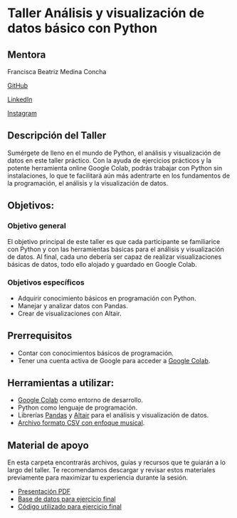 # Taller Análisis y visualización de datos básico con Python

## Mentora

Francisca Beatriz Medina Concha

[GitHub](https://github.com/frani-be)

[LinkedIn](https://www.linkedin.com/in/frani-be)

[Instagram](https://www.instagram.com/frani.be)

## Descripción del Taller

Sumérgete de lleno en el mundo de Python, el análisis y visualización de datos en este taller práctico. Con la ayuda de ejercicios prácticos y la potente herramienta online Google Colab, podrás trabajar con Python sin instalaciones, lo que te facilitará aún más adentrarte en los fundamentos de la programación, el análisis y la visualización de datos.

## Objetivos:

### Objetivo general

El objetivo principal de este taller es que cada participante se familiarice con Python y con las herramientas básicas para el análisis y visualización de datos. Al final, cada uno debería ser capaz de realizar visualizaciones básicas de datos, todo ello alojado y guardado en Google Colab.

### Objetivos específicos

- Adquirir conocimiento básicos en programación con Python.
- Manejar y analizar datos con Pandas.
- Crear de visualizaciones con Altair.

## Prerrequisitos

- Contar con conocimientos básicos de programación.
- Tener una cuenta activa de Google para acceder a [Google Colab](https://colab.google/).

## Herramientas a utilizar:

- [Google Colab](https://colab.google/) como entorno de desarrollo.
- Python como lenguaje de programación.
- Librerías [Pandas](https://pandas.pydata.org/) y [Altair](https://altair-viz.github.io/) para el análisis y visualización de datos.
- [Archivo formato CSV con enfoque musical](https://www.kaggle.com/datasets/nelgiriyewithana/most-streamed-spotify-songs-2024/data).

## Material de apoyo

En esta carpeta encontrarás archivos, guías y recursos que te guiarán a lo largo del taller. Te recomendamos descargar y revisar estos materiales previamente para maximizar tu experiencia durante la sesión.

- [Presentación PDF](ppt.pdf)
- [Base de datos para ejercicio final](spotify-2024.csv)
- [Código utilizado para ejercicio final](ejercicio.ipynb)
